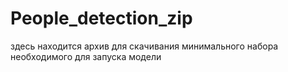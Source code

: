 # People_detection_zip

здесь находится архив для скачивания минимального набора необходимого для запуска модели